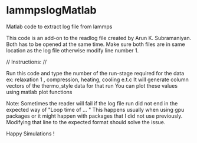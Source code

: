 # lammpslogMatlab
Matlab code to extract log file from lammps

This code is an add-on to the readlog file created by Arun K. Subramaniyan.
Both has to be opened at the same time.
Make sure both files are in same location as the log file otherwise modify line number 1.

// Instructions: //

Run this code and type the number of the run-stage required for the data
ex: relaxation 1 , compression, heating, cooling e.t.c
It will generate column vectors of the thermo_style data for that run 
You can plot these values using matlab plot functions

Note: Sometimes the reader will fail if the log file run did not end in the expected way of "Loop time of ... " This happens usually when using gpu packages or it might happen with packages that I did not use previously. Modifying that line to the expected format should solve the issue. 

Happy Simulations !
